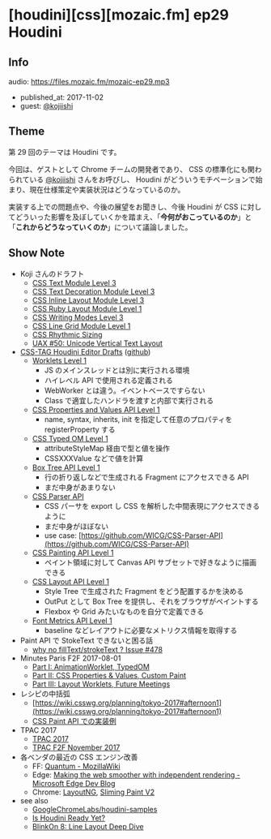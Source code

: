 # [houdini][css][mozaic.fm] ep29 Houdini

## Info

audio: https://files.mozaic.fm/mozaic-ep29.mp3

- published_at: 2017-11-02
- guest: [@kojiishi](https://twitter.com/kojiishi)


## Theme

第 29 回のテーマは Houdini です。

今回は、ゲストとして Chrome チームの開発者であり、 CSS の標準化にも関わられている [@kojiishi](https://twitter.com/kojiishi) さんをお呼びし、 Houdini がどういうモチベーションで始まり、現在仕様策定や実装状況はどうなっているのか。

実装する上での問題点や、今後の展望をお聞きし、今後 Houdini が CSS に対してどういった影響を及ぼしていくかを踏まえ、「**今何がおこっているのか**」と「**これからどうなっていくのか**」について議論しました。


## Show Note

- Koji さんのドラフト
  - [CSS Text Module Level 3](https://drafts.csswg.org/css-text-3/)
  - [CSS Text Decoration Module Level 3](https://drafts.csswg.org/css-text-decor-3/)
  - [CSS Inline Layout Module Level 3](https://drafts.csswg.org/css-inline/)
  - [CSS Ruby Layout Module Level 1](https://drafts.csswg.org/css-ruby/)
  - [CSS Writing Modes Level 3](https://drafts.csswg.org/css-writing-modes-3/)
  - [CSS Line Grid Module Level 1](https://drafts.csswg.org/css-line-grid/)
  - [CSS Rhythmic Sizing](https://drafts.csswg.org/css-rhythm/)
  - [UAX \#50: Unicode Vertical Text Layout](http://www.unicode.org/reports/tr50/)
- [CSS\-TAG Houdini Editor Drafts](https://drafts.css-houdini.org/) ([github](https://github.com/w3c/css-houdini-drafts))
  - [Worklets Level 1](https://drafts.css-houdini.org/worklets/)
    - JS のメインスレッドとは別に実行される環境
    - ハイレベル API で使用される定義される
    - WebWorker とは違う。イベントベースですらない
    - Class で適宜したハンドラを渡すと内部で実行される
  - [CSS Properties and Values API Level 1](https://drafts.css-houdini.org/css-properties-values-api/)
    - name, syntax, inherits, init を指定して任意のプロパティを registerProperty する
  - [CSS Typed OM Level 1](https://drafts.css-houdini.org/css-typed-om/)
    - attributeStyleMap 経由で型と値を操作
    - CSSXXXValue などで値を計算
  - [Box Tree API Level 1](https://drafts.css-houdini.org/box-tree-api/)
    - 行の折り返しなどで生成される Fragment にアクセスできる API
    - まだ中身があまりない
  - [CSS Parser API](https://drafts.css-houdini.org/css-parser-api/)
    - CSS パーサを export し CSS を解析した中間表現にアクセスできるように
    - まだ中身がほぼない
    - use case: [https://github.com/WICG/CSS-Parser-API](https://github.com/WICG/CSS-Parser-API)
  - [CSS Painting API Level 1](https://drafts.css-houdini.org/css-paint-api/)
    - ペイント領域に対して Canvas API サブセットで好きなように描画できる
  - [CSS Layout API Level 1](https://drafts.css-houdini.org/css-layout-api/)
    - Style Tree で生成された Fragment をどう配置するかを決める
    - OutPut として Box Tree を提供し、それをブラウザがペイントする
    - Flexbox や Grid みたいなものを自分で定義できる
  - [Font Metrics API Level 1](https://drafts.css-houdini.org/font-metrics-api/)
    - baseline などレイアウトに必要なメトリクス情報を取得する
- Paint API で StokeText できないと困る話
  - [why no fillText/strokeText ? Issue \#478](https://github.com/w3c/css-houdini-drafts/issues/478)
- Minutes Paris F2F 2017-08-01
  - [Part I: AnimationWorklet, TypedOM](https://lists.w3.org/Archives/Public/public-houdini/2017Aug/0001.html)
  - [Part II: CSS Properties & Values, Custom Paint](https://lists.w3.org/Archives/Public/public-houdini/2017Aug/0002.html)
  - [Part III: Layout Worklets, Future Meetings](https://lists.w3.org/Archives/Public/public-houdini/2017Aug/0003.html)
- レシピの中括弧
  - [https://wiki.csswg.org/planning/tokyo-2017#afternoon1](https://wiki.csswg.org/planning/tokyo-2017#afternoon1)
  - [CSS Paint API での実装例](http://kojiishi.github.io/css-paint/curly-bracket.html)
- TPAC 2017
  - [TPAC 2017](https://wiki.csswg.org/planning/tpac-2017)
  - [TPAC F2F November 2017](https://github.com/w3c/css-houdini-drafts/wiki/TPAC-F2F-November-2017)
- 各ベンダの最近の CSS エンジン改善
  - FF: [Quantum \- MozillaWiki](https://wiki.mozilla.org/Quantum#Quantum_CSS)
  - Edge: [Making the web smoother with independent rendering \- Microsoft Edge Dev Blog](https://blogs.windows.com/msedgedev/2017/08/17/making-web-smoother-independent-rendering/)
  - Chrome: [LayoutNG](https://chromium.googlesource.com/chromium/src/+/master/third_party/WebKit/Source/core/layout/ng/README.md), [Sliming Paint V2](https://chromium.googlesource.com/chromium/src/+/master/third_party/WebKit/Source/core/paint/README.md#slimmingpaintv2-a_k_a_spv2)
- see also
  - [GoogleChromeLabs/houdini\-samples](https://github.com/GoogleChromeLabs/houdini-samples)
  - [Is Houdini Ready Yet?](https://ishoudinireadyyet.com/)
  - [BlinkOn 8: Line Layout Deep Dive](https://www.youtube.com/watch?v=kQ03a6topCM&feature=youtu.be)
